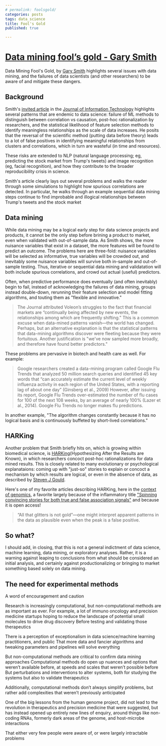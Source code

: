 ```yaml
---
# permalink: foolsgold/
categories: posts
tags: data_science
title: Fool's Gold
published: true

---
```

# [Data mining fool’s gold - Gary Smith](https://journals.sagepub.com/doi/abs/10.1177/0268396220915600)

Data Mining Fool's Gold, by [Gary Smith](https://garysmithn.com/) highlights several issues with data mining, and the failures of data scientists (and other researchers) to be aware of and mitigate these dangers.

## Background 
Smith's [invited article](https://journals.sagepub.com/doi/abs/10.1177/0268396220915600) in the [Journal of Information Technology](https://journals.sagepub.com/home/jina) highlights several patterns that are endemic to data science: failure of ML methods to distinguish between correlation vs causation, post-hoc rationalization by researchers, and the statistical likelihood of feature selection methods to identify meaningless relationships as the scale of data increases. He posits that the reversal of the scientific method (putting data before theory) leads to a lot of false positives in identifying meaningful relationships from clusters and correlations, which in turn are wasteful (in time and resources).

These risks are extended to NLP (natural language processing; eg, predicting the stock market from Trump's tweets) and image recognition (eg, facial recognition), and how they contribute to the broader reproducibility crisis in science.

Smith's article clearly lays out several problems and walks the reader through some simulations to highlight how spurious correlations are detected. In particular, he walks through an example sequential data mining steps continue to find improbable and illogical relationships between Trump's tweets and the stock market

## Data mining
While data mining may be a logical early step for data science projects and products, it cannot be the only step before brining a product to market, even when validated with out-of-sample data. As Smith shows, the more nuisance variables that exist in a dataset, the more features will be found to predict an outcome. The problems here are three-fold: nuisance variables will be selected as informative, true variables will be crowded out, and inevitably some nuisance variables will survive both in-sample and out-of-sample testing. Thus, iterative or sequential data mining and validatation will both include spurious correlations, and crowd out actual (useful) predictors.

Often, when predictive performance does eventually (and often inevitably) begin to fail, instead of acknowledging the failures of data mining, groups instead double-down, rerunning their feature selection and model fitting algorithms, and touting them as "flexible and innovative."
> The Journal attributed Voleon’s struggles to the fact that financial markets are “continually being affected by new events, the relationships among which are frequently shifting.” This is a common excuse when data-mined patterns vanish—the world has changed. Perhaps, but an alternative explanation is that the statistical patterns that data-mining algorithms discover were fleeting because they were fortuitous.
Another justification is "we've now sampled more broadly, and therefore have found better predictors."

These problems are pervasive in biotech and health care as well. For example:
> Google researchers created a data-mining program called Google Flu Trends that analyzed 50 million search queries and identified 45 key words that “can accurately estimate the current level of weekly influenza activity in each region of the United States, with a reporting lag of about one day” (Ginsberg et al., 2009)
> However, after issuing its report, Google Flu Trends over-estimated the number of flu cases for 100 of the next 108 weeks, by an average of nearly 100% (Lazer et al., 2014). Google Flu Trends no longer makes flu predictions.

In another example, "The algorithm changes constantly because it has no logical basis and is continuously buffeted by short-lived correlations."

## HARKing
Another problem that Smith briefly hits on, which is growing within biomedical science, is [HARKing](https://en.wikipedia.org/wiki/HARKing)(Hypothesizing After the Results are Known), in which researchers concoct post-hoc rationalizations for data mined results. This is closely related to many evolutionary or psychological explanataions: coming up with "just-so" stories to explain or concoct a mechanism by which results are logical, or even in the absence of data, as described by [Steven J Gould](https://www.newyorker.com/magazine/2012/09/17/it-aint-necessarily-so).

Here's one of my favorite articles describing HARKing, here in the [context of genomics](https://onlinelibrary.wiley.com/doi/full/10.1002/gepi.22189), a favorite largely because of the inflammatory title ["Spinning convincing stories for both true and false association signals"](https://onlinelibrary.wiley.com/doi/full/10.1002/gepi.22189) and because it is open access!
> “All that glitters is not gold”—one might interpret apparent patterns in the data as plausible even when the peak is a false positive.


## So what?
I should add, in closing, that this is not a general indictment of data science, machine learning, data mining, or exploratory analyses. Rather, it is a warning against leaping to conclusions from what should be considered an initial analysis, and certainly against productionalizing or bringing to market something based solely on data mining.

## The need for experimental methods
A word of encouragement and caution

Research is increasingly computational, but non-computational methods are as important as ever.
For example, a lot of immuno oncology and precision medicine startups hoping to reduce the landscape of potential small molecules to drive drug discovery
Before testing and validating those therapeutics

There is a perception of exceptionalism in data science/machine learning practitioners, and public
That more data and fancier algorithms and tweaking parameters and pipelines will solve everything

But non-computational methods are critical to confirm data mining approaches
Computational methods do open up nuances and options that weren’t available before, at speeds and scales that weren’t possible before
But perturbations and interventions to alter systems, both for studying the systems but also to validate therapeutics


Additionally, computational methods don’t always simplify problems, but rather add complexities that weren’t previously anticipated

One of the big lessons from the human genome project, did not lead to the revolution in therapeutics and precision medicine that were suggested, 
but has instead opened up entirely new lines of enquiry, around things like non-coding RNAs, formerly dark areas of the genome, and host-microbe interactions

That either very few people were aware of, or were largely intractable problems
